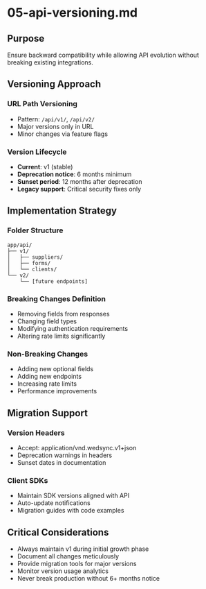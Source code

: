 # 05-api-versioning.md

## Purpose

Ensure backward compatibility while allowing API evolution without breaking existing integrations.

## Versioning Approach

### URL Path Versioning

- Pattern: `/api/v1/`, `/api/v2/`
- Major versions only in URL
- Minor changes via feature flags

### Version Lifecycle

- **Current**: v1 (stable)
- **Deprecation notice**: 6 months minimum
- **Sunset period**: 12 months after deprecation
- **Legacy support**: Critical security fixes only

## Implementation Strategy

### Folder Structure

```
app/api/
├── v1/
│   ├── suppliers/
│   ├── forms/
│   └── clients/
└── v2/
    └── [future endpoints]
```

### Breaking Changes Definition

- Removing fields from responses
- Changing field types
- Modifying authentication requirements
- Altering rate limits significantly

### Non-Breaking Changes

- Adding new optional fields
- Adding new endpoints
- Increasing rate limits
- Performance improvements

## Migration Support

### Version Headers

- Accept: application/vnd.wedsync.v1+json
- Deprecation warnings in headers
- Sunset dates in documentation

### Client SDKs

- Maintain SDK versions aligned with API
- Auto-update notifications
- Migration guides with code examples

## Critical Considerations

- Always maintain v1 during initial growth phase
- Document all changes meticulously
- Provide migration tools for major versions
- Monitor version usage analytics
- Never break production without 6+ months notice